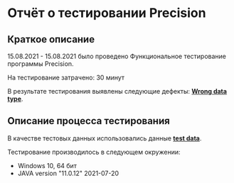 # Отчёт о тестировании Precision

## Краткое описание

15.08.2021 - 15.08.2021 было проведено Функциональное тестирование программы Precision.

На тестирование затрачено: 30 минут

В результате тестирования выявлены следующие дефекты:
**[Wrong data type](https://github.com/Manchester85/Precision/issues/1)**.


## Описание процесса тестирования

В качестве тестовых данных использовались данные **[test data](https://github.com/netology-code/javaqa-homeworks/tree/master/programming)**.

Тестирование производилось в следующем окружении:
* Windows 10, 64 бит
* JAVA version "11.0.12" 2021-07-20